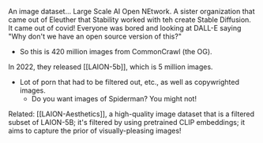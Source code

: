 An image dataset... Large Scale AI Open NEtwork.
A sister organization that came out of Eleuther that Stability worked with teh create Stable Diffusion. It came out of covid! Everyone was bored and looking at DALL-E saying "Why don't we have an open source version of this?"
- So this is 420 million images from CommonCrawl (the OG). 

In 2022, they released [[LAION-5b]], which is 5 million images.
- Lot of porn that had to be filtered out, etc., as well as copywrighted images.
	- Do you want images of Spiderman? You might not!

Related: [[LAION-Aesthetics]], a high-quality image dataset that is a filtered subset of LAION-5B; it's filtered by using pretrained CLIP embeddings; it aims to capture the prior of visually-pleasing images!